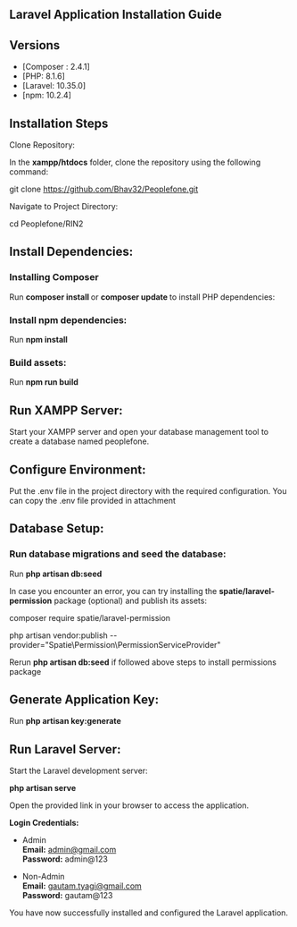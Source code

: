 ## Laravel Application Installation Guide

## Versions
- [Composer : 2.4.1]
- [PHP: 8.1.6]
- [Laravel: 10.35.0]
- [npm: 10.2.4]

## Installation Steps
Clone Repository:

In the <strong>xampp/htdocs</strong> folder, clone the repository using the following command:

git clone <a href="https://github.com/Bhav32/Peoplefone.git"> https://github.com/Bhav32/Peoplefone.git </a>

Navigate to Project Directory:

cd Peoplefone/RIN2

## Install Dependencies:
<h3> Installing Composer </h3>

Run <b> composer install </b> or <b> composer update </b> to install PHP dependencies:

<h3> Install npm dependencies: </h3>

Run <b>npm install</b>

<h3> Build assets: </h3>

Run <b>npm run build</b>

## Run XAMPP Server:
Start your XAMPP server and open your database management tool to create a database named peoplefone.

## Configure Environment:
Put the .env file in the project directory with the required configuration. You can copy the .env file provided in attachment

## Database Setup:
<h3> Run database migrations and seed the database: </h3>

Run <b>php artisan db:seed</b>

In case you encounter an error, you can try installing the <b>spatie/laravel-permission</b> package (optional) and publish its assets:

composer require spatie/laravel-permission

php artisan vendor:publish --provider="Spatie\Permission\PermissionServiceProvider"

Rerun <b>php artisan db:seed</b> if followed above steps to install permissions package

## Generate Application Key:
Run <b>php artisan key:generate</b>

## Run Laravel Server:
Start the Laravel development server:

<b>php artisan serve</b>

Open the provided link in your browser to access the application.

<b>Login Credentials:</b>

- Admin <br>
  <b>Email:</b> admin@gmail.com <br>
  <b>Password:</b> admin@123 <br>

- Non-Admin <br>
  <b>Email:</b> gautam.tyagi@gmail.com <br>
  <b>Password:</b> gautam@123 <br>

You have now successfully installed and configured the Laravel application.






